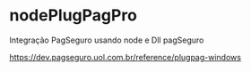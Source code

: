 # nodePlugPagPro
Integração PagSeguro usando node e Dll pagSeguro

https://dev.pagseguro.uol.com.br/reference/plugpag-windows
